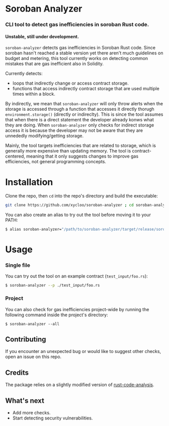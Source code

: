 # Soroban Analyzer
### CLI tool to detect gas inefficiencies in soroban Rust code.

#### Unstable, still under development.

`soroban-analyzer` detects gas inefficiencies in Soroban Rust code. Since soroban hasn't reached a stable version yet there aren't much guidelines on budget and metering, this tool currently works on detecting common mistakes that are gas inefficient also in Solidity.

Currently detects:
- loops that indirectly change or access contract storage.
- functions that access indirectly contract storage that are used multiple times within a block.

By indirectly, we mean that `soroban-analyzer` will only throw alerts when the storage is accessed through a function that accesses it directly thorugh `environment.storage()` (directly or indireclty). This is since the tool assumes that when there is a direct statement the developer already konws what they are doing. When `soroban-analyzer` only checks for indirect storage access it is because the developer may not be aware that they are unnededly modifying/getting storage.

Mainly, the tool targets inefficiencies that are related to storage, which is generally more expensive than updating memory. The tool is contract-centered, meaning that it only suggests changes to improve gas efficiencies, not general programming concepts.

# Installation
Clone the repo, then `cd` into the repo's directory and build the executable:

```bash
git clone https://github.com/xycloo/soroban-analyzer ; cd soroban-analyzer ; cargo build -p soroban-analyzer --release
```

You can also create an alias to try out the tool before moving it to your PATH:

```bash
$ alias soroban-analyzer="/path/to/soroban-analyzer/target/release/soroban-analyzer"
```

# Usage

### Single file

You can try out the tool on an example contract (`test_input/foo.rs`):

```bash
$ soroban-analyzer --p ./test_input/foo.rs
```

### Project

You can also check for gas inefficiencies project-wide by running the following command inside the project's directory:

```
$ soroban-analyzer --all
```

## Contributing
If you encounter an unexpected bug or would like to suggest other checks, open an issue on this repo.

## Credits
The package relies on a slightly modified version of [rust-code-analysis](https://github.com/mozilla/rust-code-analysis/).

## What's next
- Add more checks.
- Start detecting security vulnerabilities.

